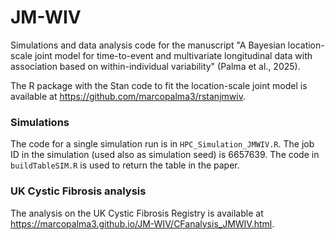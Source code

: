 # JM-WIV
Simulations and data analysis code for the manuscript "A Bayesian location-scale joint model for time-to-event and multivariate longitudinal data with association based on within-individual variability" (Palma et al., 2025).

The R package with the Stan code to fit the location-scale joint model is available at https://github.com/marcopalma3/rstanjmwiv.

### Simulations
The code for a single simulation run is in `HPC_Simulation_JMWIV.R`. The job ID in the simulation (used also as simulation seed) is 6657639. The code in `buildTableSIM.R` is used to return the table in the paper.

### UK Cystic Fibrosis analysis
The analysis on the UK Cystic Fibrosis Registry is available at https://marcopalma3.github.io/JM-WIV/CFanalysis_JMWIV.html. 

